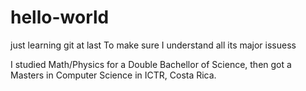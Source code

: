 # hello-world
just learning git at last
To make sure I understand all its major issuess

I studied Math/Physics for a Double Bachellor of Science, then got a Masters in Computer Science in ICTR, Costa Rica.
